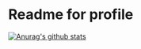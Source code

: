 # Readme for profile

[![Anurag's github stats](https://github-readme-stats.vercel.app/api?username=anuraghazra)](https://github.com/SamuelD-Data/github-readme-stats)
